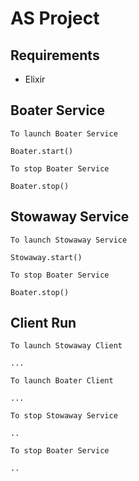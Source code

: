 # AS Project 

## Requirements

- Elixir

## Boater Service

```
To launch Boater Service

Boater.start()

To stop Boater Service

Boater.stop()
```

## Stowaway Service

```
To launch Stowaway Service

Stowaway.start()

To stop Boater Service

Boater.stop()
```
## Client Run

```
To launch Stowaway Client

...

To launch Boater Client

...

To stop Stowaway Service

..

To stop Boater Service

..

```

